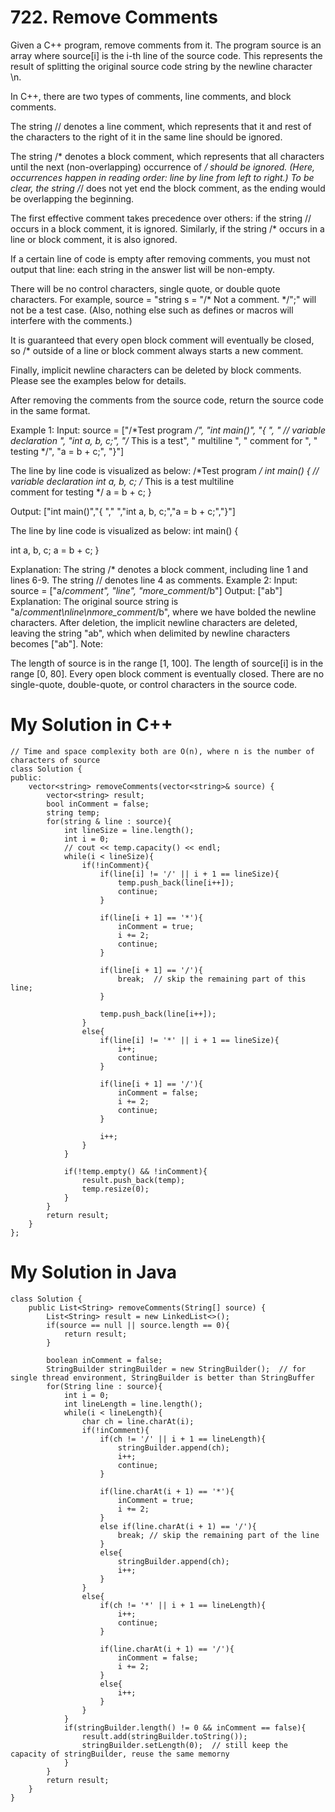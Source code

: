 # 722. Remove Comments

Given a C++ program, remove comments from it. The program source is an array where source[i] is the i-th line of the source code. This represents the result of 
splitting the original source code string by the newline character \n.

In C++, there are two types of comments, line comments, and block comments.

The string // denotes a line comment, which represents that it and rest of the characters to the right of it in the same line should be ignored.

The string /* denotes a block comment, which represents that all characters until the next (non-overlapping) occurrence of */ should be ignored. (Here, occurrences 
happen in reading order: line by line from left to right.) To be clear, the string /*/ does not yet end the block comment, as the ending would be overlapping the 
beginning.

The first effective comment takes precedence over others: if the string // occurs in a block comment, it is ignored. Similarly, if the string /* occurs in a line or 
block comment, it is also ignored.

If a certain line of code is empty after removing comments, you must not output that line: each string in the answer list will be non-empty.

There will be no control characters, single quote, or double quote characters. For example, source = "string s = "/* Not a comment. */";" will not be a test case. 
(Also, nothing else such as defines or macros will interfere with the comments.)

It is guaranteed that every open block comment will eventually be closed, so /* outside of a line or block comment always starts a new comment.

Finally, implicit newline characters can be deleted by block comments. Please see the examples below for details.

After removing the comments from the source code, return the source code in the same format.

Example 1:
Input: 
source = ["/*Test program */", "int main()", "{ ", "  // variable declaration ", "int a, b, c;", "/* This is a test", "   multiline  ", "   comment for ", "   
testing */", "a = b + c;", "}"]

The line by line code is visualized as below:
/*Test program */
int main()
{ 
  // variable declaration 
int a, b, c;
/* This is a test
   multiline  
   comment for 
   testing */
a = b + c;
}

Output: ["int main()","{ ","  ","int a, b, c;","a = b + c;","}"]

The line by line code is visualized as below:
int main()
{ 
  
int a, b, c;
a = b + c;
}

Explanation: 
The string /* denotes a block comment, including line 1 and lines 6-9. The string // denotes line 4 as comments.
Example 2:
Input: 
source = ["a/*comment", "line", "more_comment*/b"]
Output: ["ab"]
Explanation: The original source string is "a/*comment\nline\nmore_comment*/b", where we have bolded the newline characters.  After deletion, the implicit newline 
characters are deleted, leaving the string "ab", which when delimited by newline characters becomes ["ab"].
Note:

The length of source is in the range [1, 100].
The length of source[i] is in the range [0, 80].
Every open block comment is eventually closed.
There are no single-quote, double-quote, or control characters in the source code.







# My Solution in C++
```
// Time and space complexity both are O(n), where n is the number of characters of source
class Solution {
public:
    vector<string> removeComments(vector<string>& source) {
        vector<string> result;
        bool inComment = false;
        string temp;
        for(string & line : source){
            int lineSize = line.length();
            int i = 0;
            // cout << temp.capacity() << endl;
            while(i < lineSize){
                if(!inComment){
                    if(line[i] != '/' || i + 1 == lineSize){
                        temp.push_back(line[i++]);
                        continue;
                    }
                    
                    if(line[i + 1] == '*'){
                        inComment = true;
                        i += 2;
                        continue;
                    }
                    
                    if(line[i + 1] == '/'){
                        break;  // skip the remaining part of this line;
                    }
                    
                    temp.push_back(line[i++]);
                }
                else{
                    if(line[i] != '*' || i + 1 == lineSize){
                        i++;
                        continue;
                    }
                    
                    if(line[i + 1] == '/'){
                        inComment = false;
                        i += 2;
                        continue;
                    }
                    
                    i++;
                }
            }
            
            if(!temp.empty() && !inComment){
                result.push_back(temp);
                temp.resize(0);
            }
        }
        return result;
    }
};
```






# My Solution in Java
```
class Solution {
    public List<String> removeComments(String[] source) {
        List<String> result = new LinkedList<>();
        if(source == null || source.length == 0){
            return result;
        }
        
        boolean inComment = false;
        StringBuilder stringBuilder = new StringBuilder();  // for single thread environment, StringBuilder is better than StringBuffer 
        for(String line : source){
            int i = 0;
            int lineLength = line.length();
            while(i < lineLength){
                char ch = line.charAt(i);
                if(!inComment){
                    if(ch != '/' || i + 1 == lineLength){
                        stringBuilder.append(ch);
                        i++;
                        continue;
                    }
                    
                    if(line.charAt(i + 1) == '*'){
                        inComment = true;
                        i += 2;
                    }
                    else if(line.charAt(i + 1) == '/'){
                        break; // skip the remaining part of the line
                    }
                    else{
                        stringBuilder.append(ch);
                        i++;
                    }
                }
                else{
                    if(ch != '*' || i + 1 == lineLength){
                        i++;
                        continue;
                    }
                    
                    if(line.charAt(i + 1) == '/'){
                        inComment = false;
                        i += 2;
                    }
                    else{
                        i++;
                    }
                }
            }
            if(stringBuilder.length() != 0 && inComment == false){
                result.add(stringBuilder.toString());
                stringBuilder.setLength(0);  // still keep the capacity of stringBuilder, reuse the same memorny
            }
        }
        return result;
    }
}
```

